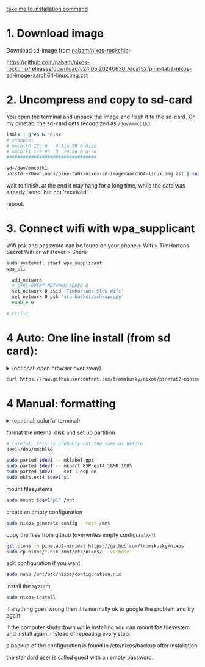 [take me to installation command](https://github.com/tromshusky/nixos/tree/pinetab2-minimal?tab=readme-ov-file#4-auto-one-line-install-from-sd-card)
# 1. Download image
Download sd-image from [nabam/nixos-rockchip](https://github.com/nabam/nixos-rockchip):

https://github.com/nabam/nixos-rockchip/releases/download/v24.05.20240630.7dca152/pine-tab2-nixos-sd-image-aarch64-linux.img.zst

# 2. Uncompress and copy to sd-card
You open the terminal and unpack the image and flash it to the sd-card. On my pinetab, the sd-card gets recognized as `/dev/mmcblk1`
```bash
lsblk | grep G.*disk
# example:
# mmcblk0 179:0   0 116.5G 0 disk
# mmcblk1 179:96  0  29.5G 0 disk
#################################
```
```bash
sd=/dev/mmcblk1
unzstd ~/Downloads/pine-tab2-nixos-sd-image-aarch64-linux.img.zst | sudo dd bs=1M of=$sd conv=fsync status=progress
```
wait to finish. at the end it may hang for a long time, while the data was already 'send' but not 'received'.

reboot.
# 3. Connect wifi with wpa_supplicant
Wifi psk and password can be found on your phone > Wifi > TimHortons Secret Wifi or whatever > Share
```bash
sudo systemctl start wpa_supplicant
wpa_cli

  add_network
  # CTRL-EVENT-NETWORK-ADDED 0
  set_network 0 ssid 'TimHortons Slow Wifi'
  set_network 0 psk 'starbucksisacheapcopy'
  enable 0

# Ctrl+C
```

# 4 Auto: One line install (from sd card):
<details>
  <summary>(optional: open browser over sway)</summary>
  
```bash
nix-env -iA nixos.sway nixos.firefox nixos.foot nixos.dmenu
sway # cage -s sway # if that dont work
# Pine+enter on the new screen to open terminal (foot)
swaymsg output "*" transform 90
swaymsg input "*" map_to_output "*"
firefox
# Pine+W or Pine+F for fullscreen
```

</details>

```bash
curl https://raw.githubusercontent.com/tromshusky/nixos/pinetab2-minimal/install.sh | sudo sh
```

# 4 Manual: formatting
<details>
  <summary>(optional: colorful terminal)</summary>
  
```bash
nix-env -iA nixos.fish
fish
```
</details>

format the internal disk and set up partition
```bash
# careful, this is probably not the same as before 
dev1=/dev/mmcblk0
```
```bash
sudo parted $dev1 -- mklabel gpt
sudo parted $dev1 -- mkpart ESP ext4 18MB 100%
sudo parted $dev1 -- set 1 esp on
sudo mkfs.ext4 $dev1"p1"
```
mount filesystems
```bash
sudo mount $dev1"p1" /mnt
```
create an empty configuration
```bash
sudo nixos-generate-config --root /mnt
```
copy the files from github (overwrites empty configuration)
```bash
git clone -b pinetab2-minimal https://github.com/tromskusky/nixos
sudo cp nixos/*.nix /mnt/etc/nixos/ --verbose
```
edit configuration if you want
```bash
sudo nano /mnt/etc/nixos/configuration.nix
```
install the system
```bash
sudo nixos-install
```
if anything goes wrong then it is normally ok to google the problem and try again.

if the computer shuts down while installing you can mount the filesystem and install again, instead of repeating every step.

a backup of the configuration is found in /etc/nixos/backup after installation

the standard user is called guest with an empty password.
